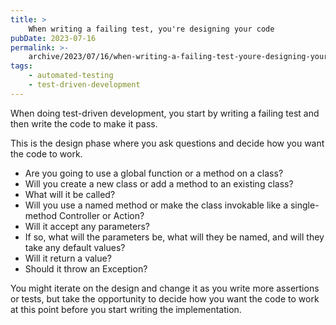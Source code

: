 ```yaml
---
title: >
    When writing a failing test, you're designing your code
pubDate: 2023-07-16
permalink: >-
    archive/2023/07/16/when-writing-a-failing-test-youre-designing-your-code
tags:
    - automated-testing
    - test-driven-development
---
```


When doing test-driven development, you start by writing a failing test and then write the code to make it pass.

This is the design phase where you ask questions and decide how you want the code to work.

* Are you going to use a global function or a method on a class?
* Will you create a new class or add a method to an existing class?
* What will it be called?
* Will you use a named method or make the class invokable like a single-method Controller or Action?
* Will it accept any parameters?
* If so, what will the parameters be, what will they be named, and will they take any default values?
* Will it return a value?
* Should it throw an Exception?

You might iterate on the design and change it as you write more assertions or tests, but take the opportunity to decide how you want the code to work at this point before you start writing the implementation.
